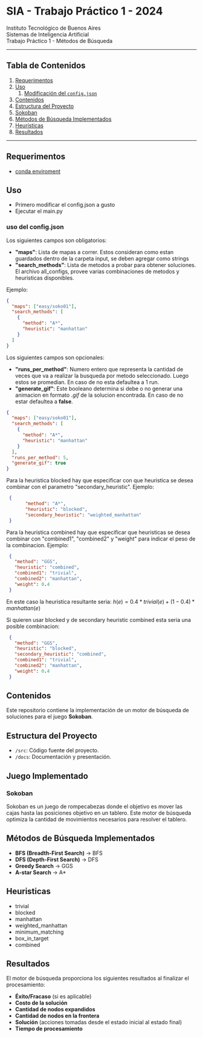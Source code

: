 # SIA - Trabajo Práctico 1 - 2024

Instituto Tecnológico de Buenos Aires  
Sistemas de Inteligencia Artificial  
Trabajo Práctico 1 - Métodos de Búsqueda

--- 
## Tabla de Contenidos

1. [Requerimentos](#Requerimentos)
2. [Uso](#uso)
    1. [Modificación del `config.json`](#uso-del-configjson)
3. [Contenidos](#contenidos)
4. [Estructura del Proyecto](#estructura-del-proyecto)
5. [Sokoban](#juego-implementado)
6. [Métodos de Búsqueda Implementados](#métodos-de-búsqueda-implementados)
7. [Heurísticas](#Heuristicas)
8. [Resultados](#resultados)

----

## Requerimentos
- [conda enviroment](https://www.anaconda.com/download/success)
## Uso
- Primero modificar el config.json a gusto
- Ejecutar el main.py
### uso del config.json
Los siguientes campos son obligatorios:
- **"maps"**: Lista de mapas a correr. Estos consideran como estan guardados dentro de la carpeta input, se deben agregar como strings
- **"search_methods"**: Lista de metodos a probar para obtener soluciones. El archivo all_configs, provee varias combinaciones de metodos y heuristicas disponibles.

Ejemplo:
```json
{
  "maps": ["easy/soko01"],
  "search_methods": [
    {
      "method": "A*",
      "heuristic": "manhattan"
    }
  ]
}
```
  
Los siguientes campos son opcionales:
- **"runs_per_method"**: Numero entero que representa la cantidad de veces que va a realizar la busqueda por metodo seleccionado. Luego estos se promedian. En caso de no esta defaultea a 1 run.
- **"generate_gif"**: Este booleano determina si debe o no generar una animacion en formato _.gif_ de la solucion encontrada. En caso de no estar defaultea a **false**.

```json
{
  "maps": ["easy/soko01"],
  "search_methods": [
    {
      "method": "A*",
      "heuristic": "manhattan"
    }
  ],
  "runs_per_method": 5,
  "generate_gif": true
}
```

Para la heuristica blocked hay que especificar con que heuristica se desea combinar con el parametro "secondary_heuristic". Ejemplo:
```json
 {
       "method": "A*",
       "heuristic": "blocked",
       "secondary_heuristic": "weighted_manhattan"
 }
```

Para la heuristica combined hay que especificar que heuristicas se desea combinar con "combined1", "combined2" y "weight" para indicar el peso de la combinacion. Ejemplo:
```json
 {
   "method": "GGS",
   "heuristic": "combined",
   "combined1": "trivial",
   "combined2": "manhattan",
   "weight": 0.4
 }
```
En este caso la heuristica resultante seria:
$h(e)=0.4*trivial(e)+(1-0.4)*manhattan(e)$

Si quieren usar blocked y de secondary heuristic combined esta seria una posible combinacion:

```json
 {
   "method": "GGS",
   "heuristic": "blocked",
   "secondary_heuristic": "combined",
   "combined1": "trivial",
   "combined2": "manhattan",
   "weight": 0.4 
 }
```

## Contenidos
Este repositorio contiene la implementación de un motor de búsqueda de soluciones para el juego **Sokoban**. 

## Estructura del Proyecto

- `/src`: Código fuente del proyecto.
- `/docs`: Documentación y presentación.

## Juego Implementado

### Sokoban
Sokoban es un juego de rompecabezas donde el objetivo es mover las cajas hasta las posiciones objetivo en un tablero. 
Este motor de búsqueda optimiza la cantidad de movimientos necesarios para resolver el tablero.

## Métodos de Búsqueda Implementados

- **BFS (Breadth-First Search)** -> BFS
- **DFS (Depth-First Search)** -> DFS
- **Greedy Search** -> GGS
-  **A-star Search** -> A*
 
## Heuristicas
- trivial
- blocked
- manhattan
- weighted_manhattan
- minimum_matching
- box_in_target
- combined

## Resultados

El motor de búsqueda proporciona los siguientes resultados al finalizar el procesamiento:

- **Éxito/Fracaso** (si es aplicable)
- **Costo de la solución**
- **Cantidad de nodos expandidos**
- **Cantidad de nodos en la frontera**
- **Solución** (acciones tomadas desde el estado inicial al estado final)
- **Tiempo de procesamiento**
